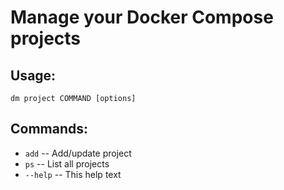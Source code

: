 # Manage your Docker Compose projects

## Usage:
`dm project COMMAND [options]`

## Commands:
- `add` -- Add/update project
- `ps` -- List all projects
- `--help` -- This help text

